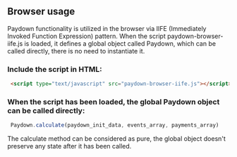 ## Browser usage
Paydown functionality is utilized in the browser via IIFE (Immediately Invoked Function Expression) pattern.
When the script paydown-browser-iife.js is loaded, it defines a global object called Paydown, which can be called directly, there is no need to instantiate it.
### Include the script in HTML:
```html
 <script type="text/javascript" src="paydown-browser-iife.js"></script>
```
### When the script has been loaded, the global Paydown object can be called directly:
```javascript
 Paydown.calculate(paydown_init_data, events_array, payments_array)
```
The calculate method can be considered as pure, the global object doesn't preserve any state after it has been called.
